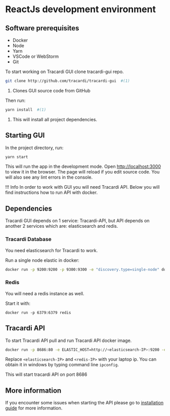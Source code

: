 # ReactJs development environment

## Software prerequisites

* Docker
* Node
* Yarn
* VSCode or WebStorm
* Git

To start working on Tracardi GUI clone tracardi-gui repo.

```bash
git clone http://github.com/tracardi/tracardi-gui  #(1)
```

1. Clones GUI source code from GitHub

Then run:

```bash
yarn install  #(1)
```

1. This will install all project dependencies.

## Starting GUI

In the project directory, run:

```bash
yarn start
```

This will run the app in the development mode. Open [http://localhost:3000](http://localhost:3000) to view it in the
browser. The page will reload if you edit source code. You will also see any lint errors in the console.

!!! Info In order to work with GUI you will need Tracardi API. Below you will find instructions how to run API with
docker.

## Dependencies

Tracardi GUI depends on 1 service: Tracardi-API, but API depends on another 2 services which are: elasticsearch and redis.

### Tracardi Database

You need elasticsearch for Tracardi to work.

Run a single node elastic in docker:

```bash
docker run -p 9200:9200 -p 9300:9300 -e "discovery.type=single-node" docker.elastic.co/elasticsearch/elasticsearch:7.13.2
```

### Redis

You will need a redis instance as well.

Start it with:

```
docker run -p 6379:6379 redis
```

## Tracardi API

To start Tracardi API pull and run Tracardi API docker image.

```bash
docker run -p 8686:80 -e ELASTIC_HOST=http://<elasticsearch-IP>:9200 -e REDIS_HOST=redis://<redis-IP>:6379 tracardi/tracardi-api
```

Replace `<elasticsearch-IP>` and `<redis-IP>` with your laptop ip. You can obtain it in windows by typing command line `ipconfig`. 

This will start tracardi API on port 8686

## More information

If you encounter some issues when starting the API please go to [installation guide](../installation/docker/index.md)
for more information.
